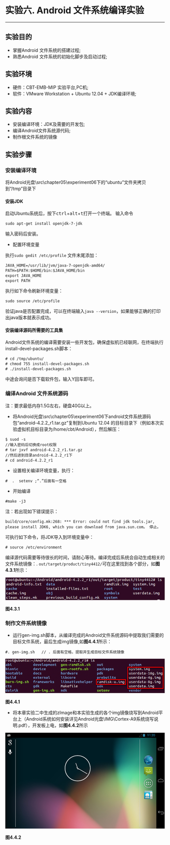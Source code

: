 # 实验六. Android 文件系统编译实验

----------
##  实验目的
- 掌握Android 文件系统的搭建过程;
- 熟悉Android 文件系统的初始化脚步及启动过程;

##  实验环境
* 硬件：CBT-EMB-MIP 实验平台,PC机;
* 软件：VMware Workstation + Ubuntu 12.04 + JDK编译环境;

## 实验内容

* 安装编译环境：JDK及需要的开发包;
* 编译Android文件系统源代码;
* 制作根文件系统的镜像

## 实验步骤

### 安装编译环境

将Android光盘\src\chapter05\experiment06下的“ubuntu”文件夹拷贝到“/tmp”目录下

#### 安装JDK
启动Ubuntu系统后，按下<kbd>ctrl</kbd>+<kbd>alt</kbd>+<kbd>t</kbd>打开一个终端。
输入命令

```
sudo apt-get install openjdk-7-jdk
```
输入密码后安装。

- 配置环境变量

执行```sudo gedit /etc/profile``` 文件末尾添加：
```
JAVA_HOME=/usr/lib/jvm/java-7-openjdk-amd64/
PATH=$PATH:$HOME/bin:$JAVA_HOME/bin
export JAVA_HOME
export PATH
```

执行如下命令刷新环境变量：
```
sudo source /etc/profile
```

验证java是否配置完成，可以在终端输入```java --version```，如果能够正确的打印出java版本就表示成功。

#### 安装编译源码所需要的工具集

Android文件系统的编译需要安装一些开发包，确保虚拟机已经联网，在终端执行install-devel-packages.sh脚本：
```
# cd /tmp/ubuntu/
# chmod 755 install-devel-packages.sh
# ./install-devel-packages.sh
```

中途会询问是否下载软件包，输入Y回车即可。

### 编译Android 文件系统源码

注：要求最低内存1.5G左右，硬盘40G以上。

- 将Android光盘\src\chapter05\experiment06下android文件系统源码包“android-4.2.2_r1.tar.gz”复制到Ubuntu 12.04 的目标目录下（例如本次实验虚拟机目标目录为/home/cbt/Android），然后解压：
```
$ suod -s 
//输入密码后切换成root权限
# tar jxvf android-4.2.2_r1.tar.gz
//然后进到目录android-4.2.2_r1下
# cd android-4.2.2_r1
```
- 设置相关编译环境变量，执行：
```
#  .  setenv ;“.”后面有一空格
```
- 开始编译
```
#make -j3
```
注：若出现如下错误提示：
```
build/core/config.mk:268: *** Error: could not find jdk tools.jar, please install JDK6, which you can download from java.sun.com。 停止。
```
可执行如下命令，将JDK导入到环境变量中：
```
# source /etc/environment
```

编译源代码需要等待很长的时间，请耐心等待。编译完成后系统会自动生成相关的文件系统镜像：.
`out/target/product/tiny4412/`可在这里找到各个部分，如**图4.3.1**所示：

![](/chapter5/experiment06/4.3.1.png)

**图4.3.1**

### 制作文件系统镜像

- 运行gen-img.sh脚本，从编译完成的Android文件系统源码中提取我们需要的目标文件系统，最后生成img镜像,如**图4.4.1**所示：
```
#. gen-img.sh   // . 后面有空格，提取并生成目标文件系统镜像
```

![](/chapter5/experiment06/4.4.1.png)

**图4.4.1**


- 将本章实验二中生成的zImage和本实验生成的各个img镜像烧写到Android平台上（Android系统如何安装详见Android光盘\IMG\Cortex-A9系统烧写说明.pdf），开发板上电，如**图4.4.2**所示

![](/chapter5/experiment06/4.4.2.png)

**图4.4.2**

